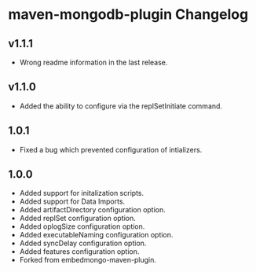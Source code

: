 # maven-mongodb-plugin Changelog

## v1.1.1

* Wrong readme information in the last release.

## v1.1.0

* Added the ability to configure via the replSetInitiate command.

## 1.0.1

* Fixed a bug which prevented configuration of intializers.

## 1.0.0

* Added support for initalization scripts.
* Added support for Data Imports.
* Added artifactDirectory configuration option.
* Added replSet configuration option.
* Added oplogSize configuration option.
* Added executableNaming configuration option.
* Added syncDelay configuration option.
* Added features configuration option.
* Forked from embedmongo-maven-plugin.
